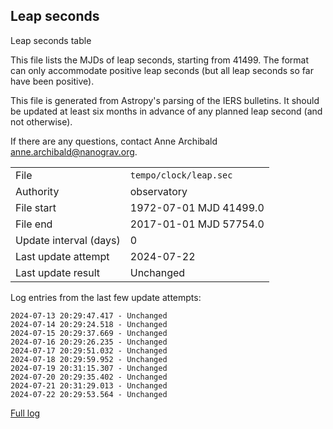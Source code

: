 
## Leap seconds

Leap seconds table

This file lists the MJDs of leap seconds, starting from 41499.
The format can only accommodate positive leap seconds (but all
leap seconds so far have been positive).

This file is generated from Astropy's parsing of the IERS
bulletins. It should be updated at least six months in advance
of any planned leap second (and not otherwise).

If there are any questions, contact Anne Archibald
<anne.archibald@nanograv.org>.

|     |     |
|:--- |:--- |
| File | `tempo/clock/leap.sec` |
| Authority | observatory |
| File start | 1972-07-01 MJD 41499.0 |
| File end | 2017-01-01 MJD 57754.0 |
| Update interval (days) | 0 |
| Last update attempt | 2024-07-22 |
| Last update result | Unchanged |

Log entries from the last few update attempts:
```
2024-07-13 20:29:47.417 - Unchanged
2024-07-14 20:29:24.518 - Unchanged
2024-07-15 20:29:37.669 - Unchanged
2024-07-16 20:29:26.235 - Unchanged
2024-07-17 20:29:51.032 - Unchanged
2024-07-18 20:29:59.952 - Unchanged
2024-07-19 20:31:15.307 - Unchanged
2024-07-20 20:29:35.402 - Unchanged
2024-07-21 20:31:29.013 - Unchanged
2024-07-22 20:29:53.564 - Unchanged
```
[Full log](https://raw.githubusercontent.com/ipta/pulsar-clock-corrections/main/log/tempo/clock/leap.sec.log)

